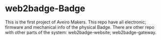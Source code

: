 web2badge-Badge
===============

This is the first project of Aveiro Makers. This repo have all electronic; firmware and mechanical info of the physical Badge. There are other repo with other parts of the system: web2badge-website; web2badge-gateway.
